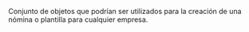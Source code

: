 Conjunto de objetos que podrían ser utilizados para la creación de una nómina o plantilla para cualquier empresa.
